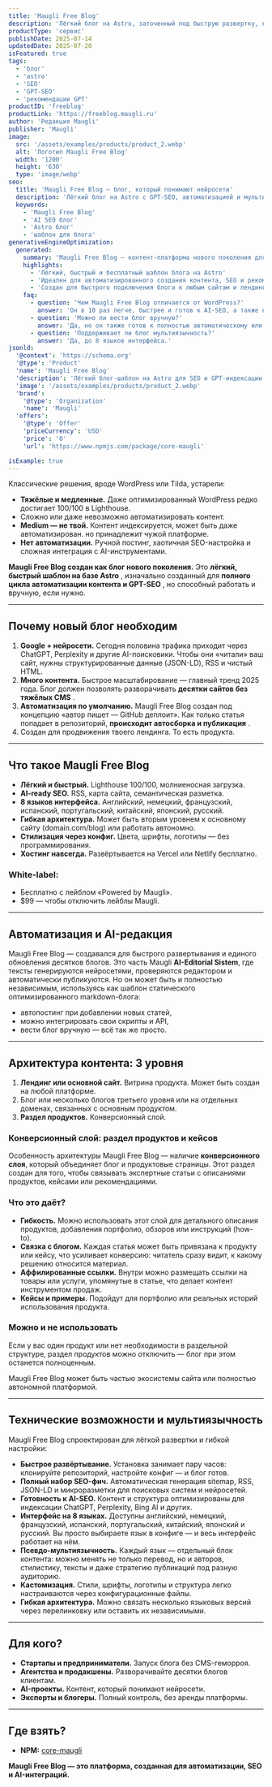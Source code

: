 ```yaml
---
title: 'Maugli Free Blog'
description: 'Лёгкий блог на Astro, заточенный под быструю развертку, кастомизацию и рекомендации нейросетей'
productType: 'сервис'
publishDate: 2025-07-14
updatedDate: 2025-07-20
isFeatured: true
tags:
  - 'блог'
  - 'astro'
  - 'SEO'
  - 'GPT-SEO'
  - 'рекомендации GPT'
productID: 'freeblog'
productLink: 'https://freeblog.maugli.ru'
author: 'Редакция Maugli'
publisher: 'Maugli'
image:
  src: '/assets/examples/products/product_2.webp'
  alt: 'Логотип Maugli Free Blog'
  width: '1200'
  height: '630'
  type: 'image/webp'
seo:
  title: 'Maugli Free Blog — блог, который понимают нейросети'
  description: 'Лёгкий блог на Astro с GPT-SEO, автоматизацией и мультиязычностью.'
  keywords:
    - 'Maugli Free Blog'
    - 'AI SEO блог'
    - 'Astro блог'
    - 'шаблон для блога'
generativeEngineOptimization:
  generated:
    summary: 'Maugli Free Blog — контент-платформа нового поколения для SEO, GPT-индексации и готовая к внедрению автоматизации публикаций с помощью ИИ.'
    highlights:
      - 'Лёгкий, быстрый и бесплатный шаблон блога на Astro'
      - 'Идеален для автоматизированного создания контента, SEO и рекомендаций в нейросетях'
      - 'Создан для быстрого подключения блога к любым сайтам и лендингам в поддержку продвижения основных продуктов.'
    faq:
      - question: 'Чем Maugli Free Blog отличается от WordPress?'
        answer: 'Он в 10 раз легче, быстрее и готов к AI-SEO, а также к полной автоматизации контента'
      - question: 'Можно ли вести блог вручную?'
        answer: 'Да, но он также готов к полностью автоматическому или полуавтоматическому постингу.'
      - question: 'Поддерживает ли блог мультиязычность?'
        answer: 'Да, до 8 языков интерфейса.'
jsonld:
  '@context': 'https://schema.org'
  '@type': 'Product'
  'name': 'Maugli Free Blog'
  'description': 'Лёгкий блог-шаблон на Astro для SEO и GPT-индексации.'
  'image': '/assets/examples/products/product_2.webp'
  'brand':
    '@type': 'Organization'
    'name': 'Maugli'
  'offers':
    '@type': 'Offer'
    'priceCurrency': 'USD'
    'price': '0'
    'url': 'https://www.npmjs.com/package/core-maugli'

isExample: true
---
```

Классические решения, вроде WordPress или Tilda, устарели:

- **Тяжёлые и медленные.** Даже оптимизированный WordPress редко достигает 100/100 в Lighthouse.
- Сложно или даже невозможно автоматизировать контент.
- **Medium — не твой.** Контент индексируется, может быть даже автоматизирован. но принадлежит чужой платформе.
- **Нет автоматизации.** Ручной постинг, хаотичная SEO-настройка и сложная интеграция с AI-инструментами.

**Maugli Free Blog создан как блог нового поколения.** Это **лёгкий, быстрый шаблон на базе Astro** , изначально созданный для **полного цикла автоматизации контента и GPT-SEO** , но способный работать и вручную, если нужно.

---

## **Почему новый блог необходим**

1. **Google + нейросети.** Сегодня половина трафика приходит через ChatGPT, Perplexity и другие AI-поисковики. Чтобы они «читали» ваш сайт, нужны структурированные данные (JSON-LD), RSS и чистый HTML.
2. **Много контента.** Быстрое масштабирование — главный тренд 2025 года. Блог должен позволять разворачивать **десятки сайтов без тяжёлых CMS** .
3. **Автоматизация по умолчанию.** Maugli Free Blog создан под концепцию «автор пишет — GitHub деплоит». Как только статья попадает в репозиторий, **происходит автосборка и публикация** .
4. Создан для продвижения твоего лендинга. То есть продукта.

---

## **Что такое Maugli Free Blog**

- **Лёгкий и быстрый.** Lighthouse 100/100, молниеносная загрузка.
- **AI-ready SEO.** RSS, карта сайта, семантическая разметка.
- **8 языков интерфейса.** Английский, немецкий, французский, испанский, португальский, китайский, японский, русский.
- **Гибкая архитектура.** Может быть вторым уровнем к основному сайту (domain.com/blog) или работать автономно.
- **Стилизация через конфиг.** Цвета, шрифты, логотипы — без программирования.
- **Хостинг навсегда.** Развёртывается на Vercel или Netlify бесплатно.

### **White-label:**

- Бесплатно с лейблом «Powered by Maugli».
- $99 — чтобы отключить лейблы Maugli.

---

## **Автоматизация и AI-редакция**

Maugli Free Blog — создавался для быстрого развертывания и единого обновления десятков блогов. Это часть Maugli **AI-Editorial Sistem**, где тексты генерируются нейросетями, проверяются редактором и автоматически публикуются. Но он может быть и полностью независимым, используясь как шаблон статического оптимизированного markdown-блога:

- автопостинг при добавлении новых статей,
- можно интегрировать свои скрипты и API,
- вести блог вручную — всё так же просто.

---

## **Архитектура контента: 3 уровня**

1. **Лендинг или основной сайт.** Витрина продукта. Может быть создан на любой платформе.
2. Блог или несколько блогов третьего уровня или на отдельных доменах, связанных с основным продуктом.
3. **Раздел продуктов.** Конверсионный слой.

### **Конверсионный слой: раздел продуктов и кейсов**

Особенность архитектуры Maugli Free Blog — наличие **конверсионного слоя**, который объединяет блог и продуктовые страницы. Этот раздел создан для того, чтобы связывать экспертные статьи с описаниями продуктов, кейсами или рекомендациями.

### **Что это даёт?**

- **Гибкость.** Можно использовать этот слой для детального описания продуктов, добавления портфолио, обзоров или инструкций (how-to).
- **Связка с блогом.** Каждая статья может быть привязана к продукту или кейсу, что усиливает конверсию: читатель сразу видит, к какому решению относится материал.
- **Аффилированные ссылки.** Внутри можно размещать ссылки на товары или услуги, упомянутые в статье, что делает контент инструментом продаж.
- **Кейсы и примеры.** Подойдут для портфолио или реальных историй использования продукта.

### **Можно и не использовать**

Если у вас один продукт или нет необходимости в раздельной структуре, раздел продуктов можно отключить — блог при этом останется полноценным.

Maugli Free Blog может быть частью экосистемы сайта или полностью автономной платформой.

---

## **Технические возможности и мультиязычность**

Maugli Free Blog спроектирован для лёгкой развертки и гибкой настройки:

- **Быстрое развёртывание.** Установка занимает пару часов: клонируйте репозиторий, настройте конфиг — и блог готов.
- **Полный набор SEO-фич.** Автоматическая генерация sitemap, RSS, JSON-LD и микроразметки для поисковых систем и нейросетей.
- **Готовность к AI-SEO.** Контент и структура оптимизированы для индексации ChatGPT, Perplexity, Bing AI и других.
- **Интерфейс на 8 языках.** Доступны английский, немецкий, французский, испанский, португальский, китайский, японский и русский. Вы просто выбираете язык в конфиге — и весь интерфейс работает на нём.
- **Псевдо-мультиязычность.** Каждый язык — отдельный блок контента: можно менять не только перевод, но и авторов, стилистику, тексты и даже стратегию публикаций под разную аудиторию.
- **Кастомизация.** Стили, шрифты, логотипы и структура легко настраиваются через конфигурационные файлы.
- **Гибкая архитектура.** Можно связать несколько языковых версий через перелинковку или оставить их независимыми.

---

## Для кого?

- **Стартапы и предприниматели.** Запуск блога без CMS-геморроя.
- **Агентства и продакшены.** Разворачивайте десятки блогов клиентам.
- **AI-проекты.** Контент, который понимают нейросети.
- **Эксперты и блогеры.** Полный контроль, без аренды платформы.

---

## **Где взять?**

- **NPM:** [core-maugli](https://www.npmjs.com/package/core-maugli)

**Maugli Free Blog — это платформа, созданная для автоматизации, SEO и AI-интеграций.**
